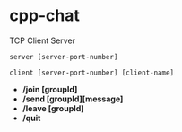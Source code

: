# cpp-chat
TCP Client Server  
```
server [server-port-number]
```
```
client [server-port-number] [client-name]
```



- **/join [groupId]**
- **/send [groupId][message]**
- **/leave [groupId]**
- **/quit**
